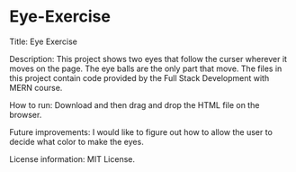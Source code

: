 # Eye-Exercise

Title: Eye Exercise

Description: This project shows two eyes that follow the curser wherever it moves on the page. The eye balls are the only part that move. The files in this project contain code provided by the Full Stack Development with MERN course.

How to run: Download and then drag and drop the HTML file on the browser.

Future improvements: I would like to figure out how to allow the user to decide what color to make the eyes.

License information: MIT License.
